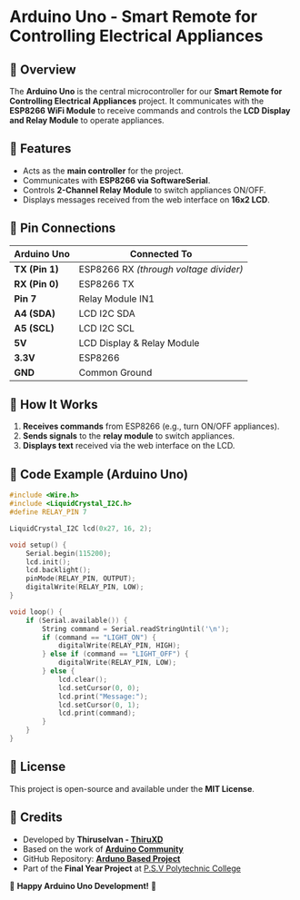 # Arduino Uno - Smart Remote for Controlling Electrical Appliances

## 📖 Overview
The **Arduino Uno** is the central microcontroller for our **Smart Remote for Controlling Electrical Appliances** project. It communicates with the **ESP8266 WiFi Module** to receive commands and controls the **LCD Display and Relay Module** to operate appliances.

## 🔧 Features
- Acts as the **main controller** for the project.
- Communicates with **ESP8266 via SoftwareSerial**.
- Controls **2-Channel Relay Module** to switch appliances ON/OFF.
- Displays messages received from the web interface on **16x2 LCD**.

## 📜 Pin Connections

| **Arduino Uno** | **Connected To** |
|---------------|----------------|
| **TX (Pin 1)** | ESP8266 RX *(through voltage divider)* |
| **RX (Pin 0)** | ESP8266 TX |
| **Pin 7** | Relay Module IN1 |
| **A4 (SDA)** | LCD I2C SDA |
| **A5 (SCL)** | LCD I2C SCL |
| **5V** | LCD Display & Relay Module |
| **3.3V** | ESP8266 |
| **GND** | Common Ground |

## 🔌 How It Works
1. **Receives commands** from ESP8266 (e.g., turn ON/OFF appliances).
2. **Sends signals** to the **relay module** to switch appliances.
3. **Displays text** received via the web interface on the LCD.

## 🚀 Code Example (Arduino Uno)
```cpp
#include <Wire.h>
#include <LiquidCrystal_I2C.h>
#define RELAY_PIN 7

LiquidCrystal_I2C lcd(0x27, 16, 2);

void setup() {
    Serial.begin(115200);
    lcd.init();
    lcd.backlight();
    pinMode(RELAY_PIN, OUTPUT);
    digitalWrite(RELAY_PIN, LOW);
}

void loop() {
    if (Serial.available()) {
        String command = Serial.readStringUntil('\n');
        if (command == "LIGHT_ON") {
            digitalWrite(RELAY_PIN, HIGH);
        } else if (command == "LIGHT_OFF") {
            digitalWrite(RELAY_PIN, LOW);
        } else {
            lcd.clear();
            lcd.setCursor(0, 0);
            lcd.print("Message:");
            lcd.setCursor(0, 1);
            lcd.print(command);
        }
    }
}
```


## 📜 License
This project is open-source and available under the **MIT License**.

## 🙌 Credits
- Developed by **Thiruselvan - [ThiruXD](https://github.com/ThiruXD)**
- Based on the work of **[Arduino Community](https://forum.arduino.cc/)**
- GitHub Repository: **[Arduno Based Project](https://github.com/ThiruXD/Arduno-Based-Project)**
- Part of the **Final Year Project** at [P.S.V Polytechnic College](https://g.co/kgs/e5nvPrM)

🚀 **Happy Arduino Uno Development!** 🎉
